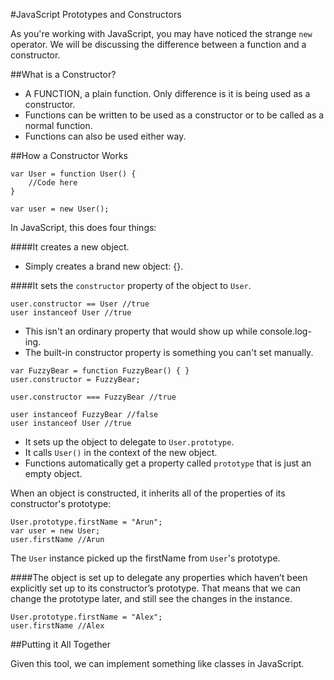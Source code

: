 #JavaScript Prototypes and Constructors

As you're working with JavaScript, you may have noticed the strange `new` operator. We will be discussing the difference between a function and a constructor.

##What is a Constructor?

- A FUNCTION, a plain function. Only difference is it is being used as a constructor.
- Functions can be written to be used as a constructor or to be called as a normal function.
- Functions can also be used either way.

##How a Constructor Works

```
var User = function User() {
	//Code here
}

var user = new User();
```

In JavaScript, this does four things:

####It creates a new object.

- Simply creates a brand new object: {}.

####It sets the `constructor` property of the object to `User`.

```
user.constructor == User //true
user instanceof User //true
```

- This isn't an ordinary property that would show up while console.log-ing.
- The built-in constructor property is something you can't set manually.

```
var FuzzyBear = function FuzzyBear() { }
user.constructor = FuzzyBear;

user.constructor === FuzzyBear //true

user instanceof FuzzyBear //false
user instanceof User //true
```

- It sets up the object to delegate to `User.prototype`.
- It calls `User()` in the context of the new object.
- Functions automatically get a property called `prototype` that is just an empty object.

When an object is constructed, it inherits all of the properties of its constructor's prototype:

```
User.prototype.firstName = "Arun";
var user = new User;
user.firstName //Arun
```

The `User` instance picked up the firstName from `User`'s prototype.

####The object is set up to delegate any properties which haven’t been explicitly set up to its constructor’s prototype. That means that we can change the prototype later, and still see the changes in the instance.

```
User.prototype.firstName = "Alex";
user.firstName //Alex
```

##Putting it All Together

Given this tool, we can implement something like classes in JavaScript.


